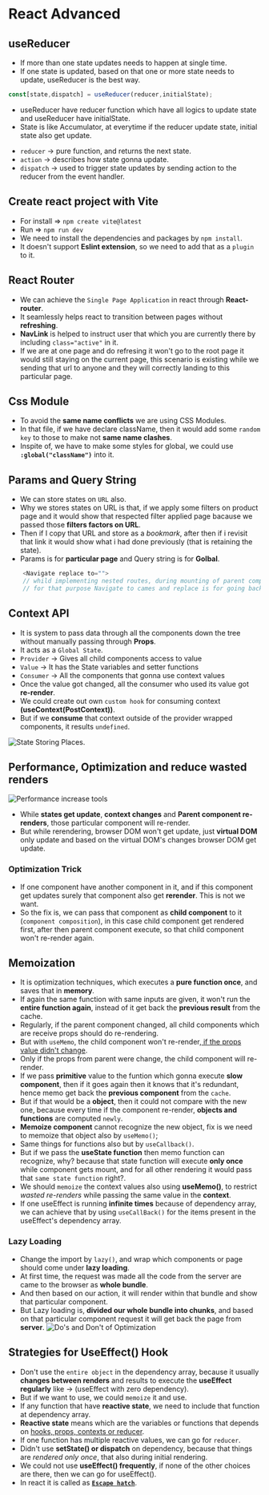 # React Advanced

## useReducer
* If more than one state updates needs to happen at single time.
* If one state is updated, based on that one or more state needs to update, useReducer is the best way.
```javascript
const[state,dispatch] = useReducer(reducer,initialState);
```
* useReducer have reducer function which have all logics to update state and useReducer have initialState.
* State is like Accumulator, at everytime if the reducer update state, initial state also get update.
- `reducer` -> pure function, and returns the next state.
- `action` -> describes how state gonna update.
- `dispatch` -> used to trigger state updates by sending action to the reducer from the event handler.

## Create react project with Vite
* For install => `npm create vite@latest`
* Run => `npm run dev`
* We need to install the dependencies and packages by `npm install`.
* It doesn't support **Eslint extension**, so we need to add that as a `plugin` to it.

## React Router
* We can achieve the `Single Page Application` in react through **React-router**.
* It seamlessly helps react to transition between pages without **refreshing**.
* **NavLink** is helped to instruct user that which you are currently there by including `class="active"` in it.
* If we are at one page and do refresing it won't go to the root page it would still staying on the current page, this scenario is existing while we sending that url to anyone and they will correctly landing to this particular page.

## Css Module
* To avoid the **same name conflicts** we are using CSS Modules.
* In that file, if we have declare className, then it would add some `random key` to those to make not **same name clashes**.
* Inspite of, we have to make some styles for global, we could use **`:global("className")`** into it.

## Params and Query String
* We can store states on `URL` also.
* Why we stores states on URL is that, if we apply some filters on product page and it would show that respected filter applied page bacause we passed those **filters factors on URL**.
* Then if I copy that URL and store as a *bookmark*, after then if i revisit that link it would show what i had done previously (that is retaining the state).
* Params is for **particular page** and Query string is for **Golbal**.

```javascript
    <Navigate replace to="">
    // whild implementing nested routes, during mounting of parent component, we doesn't know which child route will gonna mount
    // for that purpose Navigate to cames and replace is for going back.
```

## Context API
* It is system to pass data through all the components down the tree without manually passing through **Props**.
* It acts as a `Global State`.
* `Provider` -> Gives all child components access to value
* `Value` -> It has the State variables and setter functions
* `Consumer` -> All the components that gonna use context values
* Once the value got changed, all the consumer who used its value got **re-render**.
* We could create out own `custom hook` for consuming context **(useContext(PostContext))**.
* But if we **consume** that context outside of the provider wrapped components, it results `undefined`.

![State Storing Places](https://github.com/rkishore1207/React-Advanced/assets/146698138/d5cc52f8-8fe7-4fcc-9bb9-ec18b3f0c95f).

## Performance, Optimization and reduce wasted renders
![Performance increase tools](https://github.com/rkishore1207/React-Advanced/assets/146698138/5881c72c-4ba7-4577-8bc0-c67a6613db20)

* While **states get update**, **context changes** and **Parent component re-renders**, those particular component will re-render.
* But while rerendering, browser DOM won't get update, just **virtual DOM** only update and based on the virtual DOM's changes browser DOM get update.
### Optimization Trick
* If one component have another component in it, and if this component get updates surely that component also get **rerender**. This is not we want.
* So the fix is, we can pass that component as **child component** to it (`component composition`), in this case child component get rendered first, after then parent component execute, so that child component won't re-render again.

## Memoization
* It is optimization techniques, which executes a **pure function once**, and saves that in **memory**.
* If again the same function with same inputs are given, it won't run the **entire function again**, instead of it get back the **previous result** from the cache.
* Regularly, if the parent component changed, all child components which are receive props should do re-rendering.
* But with `useMemo`, the child component won't re-render,<u> if the props value didn't change</u>.
* Only if the props from parent were change, the child component will re-render.
* If we pass **primitive** value to the funtion which gonna execute **slow component**, then if it goes again then it knows that it's redundant, hence memo get back the **previous component** from the `cache`.
* But if that would be a **object**, then it could not compare with the new one, because every time if the component re-render, **objects and functions** are computed `newly`. 
* **Memoize component** cannot recognize the new object, fix is we need to memoize that object also by `useMemo()`;
* Same things for functions also but by `useCallback()`.
* But if we pass the **useState function** then memo function can recognize, why? because that state function will execute **only once** while component gets mount, and for all other rendering it would pass that `same state function` right?.
* We should `memoize` the context values also using **useMemo()**, to restrict *wasted re-renders* while passing the same value in the **context**.
* If one useEffect is running **infinite times** because of dependency array, we can achieve that by using `useCallBack()` for the items present in the useEffect's dependency array.
### Lazy Loading
* Change the import by `lazy()`, and wrap which components or page should come under **lazy loading**.
* At first time, the request was made all the code from the server are came to the browser as **whole bundle**.
* And then based on our action, it will render within that bundle and show that particular component.
* But Lazy loading is, **divided our whole bundle into chunks**, and based on that particular component request it will get back the page from **server**.
![Do's and Don't of Optimization](https://github.com/rkishore1207/React-Advanced/assets/146698138/20069e2f-1e0f-4f7f-afdb-68e7bcb4f1d8)

## Strategies for UseEffect() Hook
* Don't use the `entire object` in the dependency array, because it usually **changes between renders** and results to execute the **useEffect regularly** like -> (useEffect with zero dependency).
* But if we want to use, we could `memoize` it and use.
* If any function that have **reactive state**, we need to include that function at dependency array.
* **Reactive state** means which are the variables or functions that depends on <u>hooks, props, contexts or reducer</u>.
* If one function has multiple reactive values, we can go for `reducer`.
* Didn't use **setState() or dispatch** on dependency, because that things are *rendered only once*, that also during initial rendering.
* We could not use **useEffect() frequently**, if none of the other choices are there, then we can go for useEffect().
* In react it is called as <u>**`Escape hatch`**</u>.